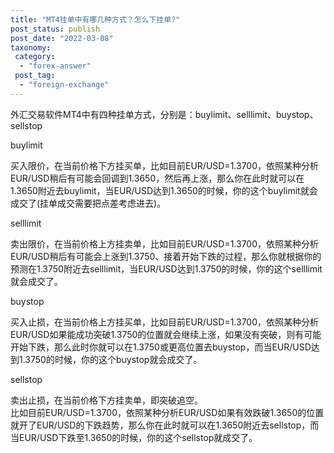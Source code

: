 ```yaml
---
title: "MT4挂单中有哪几种方式？怎么下挂单?"
post_status: publish
post_date: "2022-03-08"
taxonomy:
 category: 
  - "forex-answer"
 post_tag: 
  - "foreign-exchange"
---
```


外汇交易软件MT4中有四种挂单方式，分别是：buylimit、selllimit、buystop、sellstop

buylimit

买入限价，在当前价格下方挂买单，比如目前EUR/USD=1.3700，依照某种分析EUR/USD稍后有可能会回调到1.3650，然后再上涨，那么你在此时就可以在1.3650附近去buylimit，当EUR/USD达到1.3650的时候，你的这个buylimit就会成交了(挂单成交需要把点差考虑进去)。  

selllimit

卖出限价，在当前价格上方挂卖单，比如目前EUR/USD=1.3700，依照某种分析EUR/USD稍后有可能会上涨到1.3750、接着开始下跌的过程，那么你就根据你的预测在1.3750附近去selllimit，当EUR/USD达到1.3750的时候，你的这个selllimit就会成交了。  

buystop

买入止损，在当前价格上方挂买单，比如目前EUR/USD=1.3700，依照某种分析EUR/USD如果能成功突破1.3750的位置就会继续上涨，如果没有突破，则有可能开始下跌，那么此时你就可以在1.3750或更高位置去buystop，而当EUR/USD达到1.3750的时候，你的这个buystop就会成交了。  

sellstop

卖出止损，在当前价格下方挂卖单，即突破追空。  
比如目前EUR/USD=1.3700，依照某种分析EUR/USD如果有效跌破1.3650的位置就开了EUR/USD的下跌趋势，那么你在此时就可以在1.3650附近去sellstop，而当EUR/USD下跌至1.3650的时候，你的这个sellstop就成交了。
